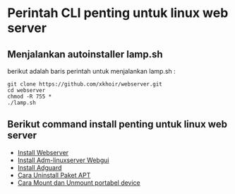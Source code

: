 # Perintah CLI penting untuk linux web server

## Menjalankan autoinstaller lamp.sh
berikut adalah baris perintah untuk menjalankan lamp.sh : 

    git clone https://github.com/xkhoir/webserver.git
    cd webserver
    chmod -R 755 *
    ./lamp.sh

## Berikut command install penting untuk linux web server

 - [Install Webserver](https://github.com/xkhoir/webserver/blob/main/Install-webserver.md)
 - [Install Adm-linuxserver Webgui](https://github.com/xkhoir/webserver/blob/main/Adm-linuxserver-webgui.md)
 - [Install Adguard](https://github.com/xkhoir/webserver/blob/main/adguard-home-install.md)
 - [Cara Uninstall Paket APT](https://github.com/xkhoir/webserver/blob/main/uninstall-paket-apt.md)
 - [Cara Mount dan Unmount portabel device](https://github.com/xkhoir/webserver/blob/main/set-mount-unmount-portabel.md)

